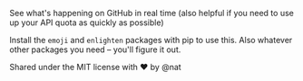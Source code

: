 See what's happening on GitHub in real time (also helpful if you need to use up your API quota as quickly as possible)

Install the `emoji` and `enlighten` packages with pip to use this. Also whatever other packages you need – you'll figure it out.

Shared under the MIT license with :heart: by @nat 